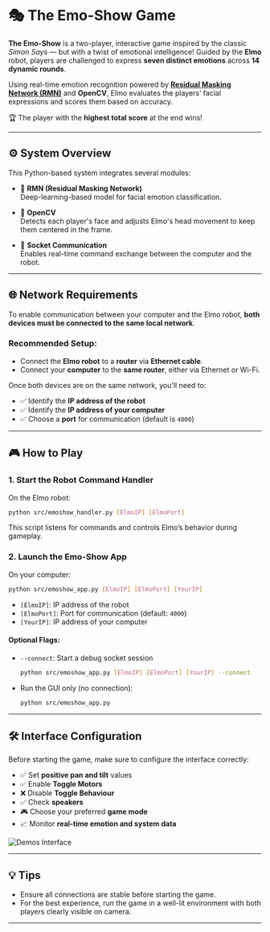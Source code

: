 # 🎭 The Emo-Show Game

**The Emo-Show** is a two-player, interactive game inspired by the classic *Simon Says* — but with a twist of emotional intelligence! Guided by the **Elmo** robot, players are challenged to express **seven distinct emotions** across **14 dynamic rounds**.

Using real-time emotion recognition powered by [**Residual Masking Network (RMN)**](https://github.com/phamquiluan/ResidualMaskingNetwork) and **OpenCV**, Elmo evaluates the players’ facial expressions and scores them based on accuracy.

🏆 The player with the **highest total score** at the end wins!

---

## ⚙️ System Overview

This Python-based system integrates several modules:

- 🧠 **RMN (Residual Masking Network)**  
  Deep-learning-based model for facial emotion classification.

- 🎥 **OpenCV**  
  Detects each player's face and adjusts Elmo's head movement to keep them centered in the frame.

- 🔌 **Socket Communication**  
  Enables real-time command exchange between the computer and the robot.

---

## 🌐 Network Requirements

To enable communication between your computer and the Elmo robot, **both devices must be connected to the same local network**.

### Recommended Setup:
- Connect the **Elmo robot** to a **router** via **Ethernet cable**.
- Connect your **computer** to the **same router**, either via Ethernet or Wi-Fi.

Once both devices are on the same network, you'll need to:
- ✅ Identify the **IP address of the robot**
- ✅ Identify the **IP address of your computer**
- ✅ Choose a **port** for communication (default is `4000`)

---

## 🎮 How to Play

### 1. **Start the Robot Command Handler**

On the Elmo robot:
```bash
python src/emoshow_handler.py [ElmoIP] [ElmoPort]
```
  This script listens for commands and controls Elmo’s behavior during gameplay.

### 2. **Launch the Emo-Show App**

On your computer:
```bash
python src/emoshow_app.py [ElmoIP] [ElmoPort] [YourIP]
```

- `[ElmoIP]`: IP address of the robot  
- `[ElmoPort]`: Port for communication (default: `4000`)  
- `[YourIP]`: IP address of your computer

#### Optional Flags:
- `--connect`: Start a debug socket session  
  ```bash
  python src/emoshow_app.py [ElmoIP] [ElmoPort] [YourIP] --connect
  ```
- Run the GUI only (no connection):  
  ```bash
  python src/emoshow_app.py
  ```

---

## 🛠️ Interface Configuration

Before starting the game, make sure to configure the interface correctly:

- ✅ Set **positive pan and tilt** values  
- ✅ Enable **Toggle Motors**  
- ❌ Disable **Toggle Behaviour**  
- ✅ Check **speakers**  
- 🎮 Choose your preferred **game mode**  
- 📈 Monitor **real-time emotion and system data**

![Demos Interface](emoshow_app.png)

---

## 💡 Tips

- Ensure all connections are stable before starting the game.
- For the best experience, run the game in a well-lit environment with both players clearly visible on camera.

---
